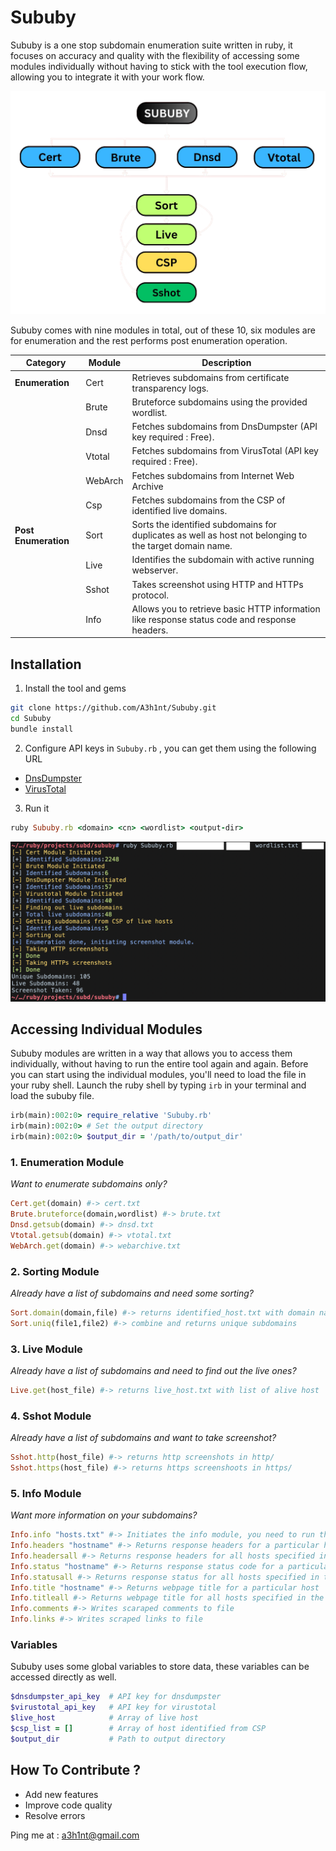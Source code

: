 # Sububy

Sububy is a one stop subdomain enumeration suite written in ruby, it focuses on accuracy and quality with the flexibility of accessing some modules individually without having to stick with the tool execution flow, allowing you to integrate it with your work flow.

![alt text](/Image/sub.png)

Sububy comes with nine modules in total, out of these 10, six modules are for enumeration and the rest performs post enumeration operation.

| Category             | Module | Description                                                                                             |
| -------------------- | ------ | ------------------------------------------------------------------------------------------------------- |
| **Enumeration**      | Cert   | Retrieves subdomains from certificate transparency logs.                                                |
|                      | Brute  | Bruteforce subdomains using the provided wordlist.                                                      |
|                      | Dnsd   | Fetches subdomains from DnsDumpster (API key required : Free).                                          |
|                      | Vtotal | Fetches subdomains from VirusTotal (API key required : Free).                                           |
|                      | WebArch | Fetches subdomains from Internet Web Archive                                                           |
|                      | Csp    | Fetches subdomains from the CSP of identified live domains.                                             |
| **Post Enumeration** | Sort   | Sorts the identified subdomains for duplicates as well as host not belonging to the target domain name. |
|                      | Live   | Identifies the subdomain with active running webserver.                                                 |
|                      | Sshot  | Takes screenshot using HTTP and HTTPs protocol.                                                         |
|                      | Info   | Allows you to retrieve basic HTTP information like response status code and response headers.           |
## Installation

1. Install the tool and gems

```bash
git clone https://github.com/A3h1nt/Sububy.git
cd Sububy
bundle install 
```

2. Configure API keys in `Sububy.rb` , you can get them using the following URL

- [DnsDumpster](https://dnsdumpster.com/developer/)
- [VirusTotal](https://www.virustotal.com/gui/)

3. Run it

```rb
ruby Sububy.rb <domain> <cn> <wordlist> <output-dir>
```
![alt text](/Image/example.png)

## Accessing Individual Modules

Sububy modules are written in a way that allows you to access them individually, without having to run the entire tool again and again. Before you can start using the individual modules, you'll need to load the file in your ruby shell. Launch the ruby shell by typing `irb` in your terminal and load the sububy file.

```rb
irb(main):002:0> require_relative 'Sububy.rb'
irb(main):002:0> # Set the output directory
irb(main):002:0> $output_dir = '/path/to/output_dir'
```
### 1. Enumeration Module

*Want to enumerate subdomains only?*

```rb
Cert.get(domain) #-> cert.txt
Brute.bruteforce(domain,wordlist) #-> brute.txt
Dnsd.getsub(domain) #-> dnsd.txt
Vtotal.getsub(domain) #-> vtotal.txt
WebArch.get(domain) #-> webarchive.txt
```
### 2. Sorting Module

*Already have a list of subdomains and need some sorting?*

```rb
Sort.domain(domain,file) #-> returns identified_host.txt with domain name mentioned in subdomain
Sort.uniq(file1,file2) #-> combine and returns unique subdomains 
```
### 3. Live Module

*Already have a list of subdomains and need to find out the live ones?*

```rb
Live.get(host_file) #-> returns live_host.txt with list of alive host
```
### 4. Sshot Module

*Already have a list of subdomains and want to take screenshot?*

```rb
Sshot.http(host_file) #-> returns http screenshots in http/
Sshot.https(host_file) #-> returns https screenshoots in https/
```

### 5. Info Module

*Want more information on your subdomains?*

```rb
Info.info "hosts.txt" #-> Initiates the info module, you need to run this before you can use other methods
Info.headers "hostname" #-> Returns response headers for a particular host
Info.headersall #-> Returns response headers for all hosts specified in the file
Info.status "hostname" #-> Returns response status code for a particular host
Info.statusall #-> Returns response status for all hosts specified in the file
Info.title "hostname" #-> Returns webpage title for a particular host
Info.titleall #-> Returns webpage title for all hosts specified in the file
Info.comments #-> Writes scaraped comments to file
Info.links #-> Writes scraped links to file
```

### Variables

Sububy uses some global variables to store data, these variables can be accessed directly as well.

```rb
$dnsdumpster_api_key  # API key for dnsdumpster
$virustotal_api_key   # API key for virustotal
$live_host            # Array of live host
$csp_list = []        # Array of host identified from CSP
$output_dir           # Path to output directory
```

## How To Contribute ?

- Add new features
- Improve code quality
- Resolve errors

Ping me at : a3h1nt@gmail.com







